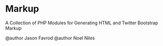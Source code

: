 # Markup
A Collection of PHP Modules for Generating HTML and Twitter Bootstrap Markup

@author Jason Favrod
@author Noel Niles
